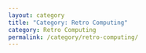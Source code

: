 ```yaml
---
layout: category
title: "Category: Retro Computing"
category: Retro Computing
permalink: /category/retro-computing/
---
```

